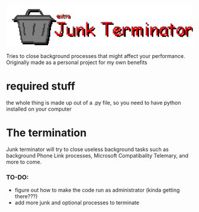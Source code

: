 ![junk terminator](pictures/extratitle.png)

 Tries to close background processes that might affect your performance.
Originally made as a personal project for my own benefits

# required stuff
the whole thing is made up out of a .py file, so you need to have python installed on your computer


# The termination
Junk terminator will try to close useless background tasks such as background Phone Link processes, Microsoft Compatibality Telemary, and more to come.



### TO-DO:
- figure out how to make the code run as administrator (kinda getting there???)
- add more junk and optional processes to terminate
